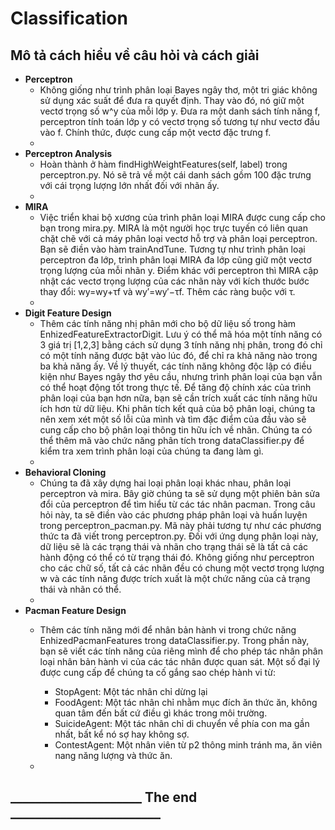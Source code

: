 # Classification
## Mô tả cách hiểu về câu hỏi và cách giải

- **Perceptron**
  - Không giống như trình phân loại Bayes ngây thơ, một tri giác không sử dụng xác suất để đưa ra quyết định. Thay vào đó, nó giữ một vectơ trọng số w^y của mỗi lớp y. Đưa ra một danh sách tính năng f, perceptron tính toán lớp y có vectơ trọng số tương tự như vectơ đầu vào f. Chính thức, được cung cấp một vectơ đặc trưng f.
  - 
- **Perceptron Analysis**
  - Hoàn thành ở hàm findHighWeightFeatures(self, label) trong perceptron.py. Nó sẽ trả về một cái danh sách gồm 100 đặc trưng với cái trọng lượng lớn nhất đối với nhãn ấy. 
  -
- **MIRA**
  - Việc triển khai bộ xương của trình phân loại MIRA được cung cấp cho bạn trong mira.py. MIRA là một người học trực tuyến có liên quan chặt chẽ với cả máy phân loại vectơ hỗ trợ và phân loại perceptron. Bạn sẽ điền vào hàm trainAndTune. Tương tự như trình phân loại perceptron đa lớp, trình phân loại MIRA đa lớp cũng giữ một vectơ trọng lượng của mỗi nhãn y. Điểm khác với perceptron thì MIRA cập nhật các vectơ trọng lượng của các nhãn này với kích thước bước thay đổi: wy=wy+τf và wy′=wy′−τf. Thêm các ràng buộc với τ.
  -
- **Digit Feature Design**
  - Thêm các tính năng nhị phân mới cho bộ dữ liệu số trong hàm EnhizedFeatureExtractorDigit. Lưu ý có thể mã hóa một tính năng có 3 giá trị [1,2,3] bằng cách sử dụng 3 tính năng nhị phân, trong đó chỉ có một tính năng được bật vào lúc đó, để chỉ ra khả năng nào trong ba khả năng ấy. Về lý thuyết, các tính năng không độc lập có điều kiện như Bayes ngây thơ yêu cầu, nhưng trình phân loại của bạn vẫn có thể hoạt động tốt trong thực tế. Để tăng độ chính xác của trình phân loại của bạn hơn nữa, bạn sẽ cần trích xuất các tính năng hữu ích hơn từ dữ liệu. Khi phân tích kết quả của bộ phân loại, chúng ta nên xem xét một số lỗi của mình và tìm đặc điểm của đầu vào sẽ cung cấp cho bộ phân loại thông tin hữu ích về nhãn. Chúng ta có thể thêm mã vào chức năng phân tích trong dataClassifier.py để kiểm tra xem trình phân loại của chúng ta đang làm gì.
  -
- **Behavioral Cloning**
  - Chúng ta đã xây dựng hai loại phân loại khác nhau, phân loại perceptron và mira. Bây giờ chúng ta sẽ sử dụng một phiên bản sửa đổi của perceptron để tìm hiểu từ các tác nhân pacman. Trong câu hỏi này, ta sẽ điền vào các phương pháp phân loại và huấn luyện trong perceptron_pacman.py. Mã này phải tương tự như các phương thức ta đã viết trong perceptron.py. Đối với ứng dụng phân loại này, dữ liệu sẽ là các trạng thái và nhãn cho trạng thái sẽ là tất cả các hành động có thể có từ trạng thái đó. Không giống như perceptron cho các chữ số, tất cả các nhãn đều có chung một vectơ trọng lượng w và các tính năng được trích xuất là một chức năng của cả trạng thái và nhãn có thể.
  - 
- **Pacman Feature Design**
  - Thêm các tính năng mới để nhân bản hành vi trong chức năng EnhizedPacmanFeatures trong dataClassifier.py. Trong phần này, bạn sẽ viết các tính năng của riêng mình để cho phép tác nhân phân loại nhân bản hành vi của các tác nhân được quan sát. Một số đại lý được cung cấp để chúng ta cố gắng sao chép hành vi từ:

    - StopAgent: Một tác nhân chỉ dừng lại
    - FoodAgent: Một tác nhân chỉ nhằm mục đích ăn thức ăn, không quan tâm đến bất cứ điều gì khác trong môi trường.
    - SuicideAgent: Một tác nhân chỉ di chuyển về phía con ma gần nhất, bất kể nó sợ hay không sợ.
    - ContestAgent: Một nhân viên từ p2 thông minh tránh ma, ăn viên nang năng lượng và thức ăn.
  - 
  
## _____________________ The end ________________________
  
